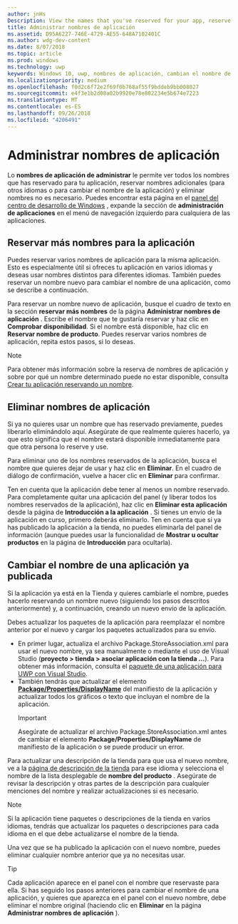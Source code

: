 ```yaml
---
author: jnHs
Description: View the names that you've reserved for your app, reserve additional names (for other languages or to change your app's name), and delete reserved names that you don't need anymore.
title: Administrar nombres de aplicación
ms.assetid: D95A6227-746E-4729-AE55-648A7102401C
ms.author: wdg-dev-content
ms.date: 8/07/2018
ms.topic: article
ms.prod: windows
ms.technology: uwp
keywords: Windows 10, uwp, nombres de aplicación, cambian el nombre de la aplicación, el nombre de la aplicación de actualización, el nombre del juego, nombre del producto
ms.localizationpriority: medium
ms.openlocfilehash: f0d2c6f72e2f69f0b768af55f9bddeb9bb008027
ms.sourcegitcommit: e4f3e1b2d08a02b9920e78e802234e5b674e7223
ms.translationtype: MT
ms.contentlocale: es-ES
ms.lasthandoff: 09/26/2018
ms.locfileid: "4206491"
---
```

# <a name="manage-app-names"></a>Administrar nombres de aplicación

Lo **nombres de aplicación de administrar** le permite ver todos los nombres que has reservado para tu aplicación, reservar nombres adicionales (para otros idiomas o para cambiar el nombre de la aplicación) y eliminar nombres no es necesario. Puedes encontrar esta página en el [panel del centro de desarrollo de Windows](https://partner.microsoft.com/dashboard) , expande la sección de **administración de aplicaciones** en el menú de navegación izquierdo para cualquiera de las aplicaciones.


## <a name="reserve-additional-names-for-your-app"></a>Reservar más nombres para la aplicación

Puedes reservar varios nombres de aplicación para la misma aplicación. Esto es especialmente útil si ofreces tu aplicación en varios idiomas y deseas usar nombres distintos para diferentes idiomas. También puedes reservar un nombre nuevo para cambiar el nombre de una aplicación, como se describe a continuación.

Para reservar un nombre nuevo de aplicación, busque el cuadro de texto en la sección **reservar más nombres** de la página **Administrar nombres de aplicación** . Escribe el nombre que te gustaría reservar y haz clic en **Comprobar disponibilidad**. Si el nombre está disponible, haz clic en **Reservar nombre de producto**. Puedes reservar varios nombres de aplicación, repita estos pasos, si lo deseas.

> [!NOTE]
> Para obtener más información sobre la reserva de nombres de aplicación y sobre por qué un nombre determinado puede no estar disponible, consulta [Crear tu aplicación reservando un nombre](create-your-app-by-reserving-a-name.md).


## <a name="delete-app-names"></a>Eliminar nombres de aplicación

Si ya no quieres usar un nombre que has reservado previamente, puedes liberarlo eliminándolo aquí. Asegúrate de que realmente quieres hacerlo, ya que esto significa que el nombre estará disponible inmediatamente para que otra persona lo reserve y use.

Para eliminar uno de los nombres reservados de la aplicación, busca el nombre que quieres dejar de usar y haz clic en **Eliminar**. En el cuadro de diálogo de confirmación, vuelve a hacer clic en **Eliminar** para confirmar.

Ten en cuenta que la aplicación debe tener al menos un nombre reservado. Para completamente quitar una aplicación del panel (y liberar todos los nombres reservados de la aplicación), haz clic en **Eliminar esta aplicación** desde la página de **Introducción a la aplicación** . Si tienes un envío de la aplicación en curso, primero deberás eliminarlo. Ten en cuenta que si ya has publicado la aplicación a la tienda, no puedes eliminarla del panel de información (aunque puedes usar la funcionalidad de **Mostrar u ocultar productos** en la página de **Introducción** para ocultarla). 


## <a name="rename-an-app-that-has-already-been-published"></a>Cambiar el nombre de una aplicación ya publicada

Si la aplicación ya está en la Tienda y quieres cambiarle el nombre, puedes hacerlo reservando un nombre nuevo (siguiendo los pasos descritos anteriormente) y, a continuación, creando un nuevo envío de la aplicación. 

Debes actualizar los paquetes de la aplicación para reemplazar el nombre anterior por el nuevo y cargar los paquetes actualizados para su envío.
- En primer lugar, actualiza el archivo Package.StoreAssociation.xml para usar el nuevo nombre, ya sea manualmente o mediante el uso de Visual Studio (**proyecto > tienda > asociar aplicación con la tienda …**). Para obtener más información, consulta el [paquete de una aplicación para UWP con Visual Studio](../packaging/packaging-uwp-apps.md).
- También tendrás que actualizar el elemento [**Package/Properties/DisplayName**](https://docs.microsoft.com/uwp/schemas/appxpackage/uapmanifestschema/element-displayname) del manifiesto de la aplicación y actualizar todos los gráficos o texto que incluyan el nombre de la aplicación. 
  > [!IMPORTANT]
  > Asegúrate de actualizar el archivo Package.StoreAssociation.xml antes de cambiar el elemento **Package/Properties/DisplayName** de manifiesto de la aplicación o se puede producir un error.

Para actualizar una descripción de la tienda para que usa el nuevo nombre, ve a la [página de descripción de la tienda](create-app-store-listings.md) para ese idioma y selecciona el nombre de la lista desplegable de **nombre del producto** . Asegúrate de revisar la descripción y otras partes de la descripción para cualquier menciones del nombre y realizar actualizaciones si es necesario.

> [!NOTE]
> Si la aplicación tiene paquetes o descripciones de la tienda en varios idiomas, tendrás que actualizar los paquetes o descripciones para cada idioma en el que debe actualizarse el nombre de la tienda.

Una vez que se ha publicado la aplicación con el nuevo nombre, puedes eliminar cualquier nombre anterior que ya no necesitas usar.

> [!TIP]
> Cada aplicación aparece en el panel con el nombre que reservaste para ella. Si has seguido los pasos anteriores para cambiar el nombre de una aplicación, y quieres que aparezca en el panel con el nuevo nombre, debe eliminar el nombre original (haciendo clic en **Eliminar** en la página **Administrar nombres de aplicación** ). 

 

 




